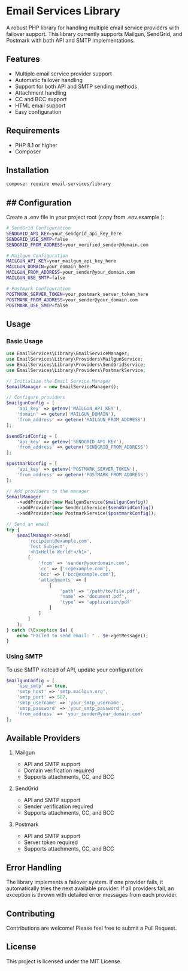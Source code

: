 # Email Services Library

A robust PHP library for handling multiple email service providers with failover support. This library currently supports Mailgun, SendGrid, and Postmark with both API and SMTP implementations.

## Features

- Multiple email service provider support
- Automatic failover handling
- Support for both API and SMTP sending methods
- Attachment handling
- CC and BCC support
- HTML email support
- Easy configuration

## Requirements

- PHP 8.1 or higher
- Composer

## Installation

```bash
composer require email-services/library
```
## ## Configuration
Create a .env file in your project root (copy from .env.example ):

```bash
# SendGrid Configuration
SENDGRID_API_KEY=your_sendgrid_api_key_here
SENDGRID_USE_SMTP=false
SENDGRID_FROM_ADDRESS=your_verified_sender@domain.com

# Mailgun Configuration
MAILGUN_API_KEY=your_mailgun_api_key_here
MAILGUN_DOMAIN=your_domain_here
MAILGUN_FROM_ADDRESS=your_sender@your_domain.com
MAILGUN_USE_SMTP=false

# Postmark Configuration
POSTMARK_SERVER_TOKEN=your_postmark_server_token_here
POSTMARK_FROM_ADDRESS=your_sender@your_domain.com
POSTMARK_USE_SMTP=false
```

## Usage
### Basic Usage
```php
use EmailServices\Library\EmailServiceManager;
use EmailServices\Library\Providers\MailgunService;
use EmailServices\Library\Providers\SendGridService;
use EmailServices\Library\Providers\PostmarkService;

// Initialize the Email Service Manager
$emailManager = new EmailServiceManager();

// Configure providers
$mailgunConfig = [
    'api_key' => getenv('MAILGUN_API_KEY'),
    'domain' => getenv('MAILGUN_DOMAIN'),
    'from_address' => getenv('MAILGUN_FROM_ADDRESS')
];

$sendGridConfig = [
    'api_key' => getenv('SENDGRID_API_KEY'),
    'from_address' => getenv('SENDGRID_FROM_ADDRESS')
];

$postmarkConfig = [
    'api_key' => getenv('POSTMARK_SERVER_TOKEN'),
    'from_address' => getenv('POSTMARK_FROM_ADDRESS')
];

// Add providers to the manager
$emailManager
    ->addProvider(new MailgunService($mailgunConfig))
    ->addProvider(new SendGridService($sendGridConfig))
    ->addProvider(new PostmarkService($postmarkConfig));

// Send an email
try {
    $emailManager->send(
        'recipient@example.com',
        'Test Subject',
        '<h1>Hello World!</h1>',
        [
            'from' => 'sender@yourdomain.com',
            'cc' => ['cc@example.com'],
            'bcc' => ['bcc@example.com'],
            'attachments' => [
                [
                    'path' => '/path/to/file.pdf',
                    'name' => 'document.pdf',
                    'type' => 'application/pdf'
                ]
            ]
        ]
    );
} catch (\Exception $e) {
    echo "Failed to send email: " . $e->getMessage();
}
```
### Using SMTP
To use SMTP instead of API, update your configuration:

```php
$mailgunConfig = [
    'use_smtp' => true,
    'smtp_host' => 'smtp.mailgun.org',
    'smtp_port' => 587,
    'smtp_username' => 'your_smtp_username',
    'smtp_password' => 'your_smtp_password',
    'from_address' => 'your_sender@your_domain.com'
];
```
## Available Providers
1. Mailgun
   - API and SMTP support
   - Domain verification required
   - Supports attachments, CC, and BCC

2. SendGrid
   - API and SMTP support
   - Sender verification required
   - Supports attachments, CC, and BCC
   
3. Postmark
   - API and SMTP support
   - Server token required
   - Supports attachments, CC, and BCC

## Error Handling
The library implements a failover system. If one provider fails, it automatically tries the next available provider. If all providers fail, an exception is thrown with detailed error messages from each provider.

## Contributing
Contributions are welcome! Please feel free to submit a Pull Request.

## License
This project is licensed under the MIT License.